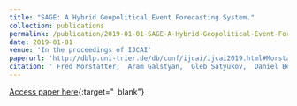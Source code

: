 ```yaml
---
title: "SAGE: A Hybrid Geopolitical Event Forecasting System."
collection: publications
permalink: /publication/2019-01-01-SAGE-A-Hybrid-Geopolitical-Event-Forecasting-System
date: 2019-01-01
venue: 'In the proceedings of IJCAI'
paperurl: 'http://dblp.uni-trier.de/db/conf/ijcai/ijcai2019.html#MorstatterGSBAM19'
citation: ' Fred Morstatter,  Aram Galstyan,  Gleb Satyukov,  Daniel Benjamin,  Andrés Abeliuk,  Mehrnoosh Mirtaheri,  KSM Hossain,  Pedro Szekely,  Emilio Ferrara,  Akira Matsui,  Mark Steyvers,  Stephen Bennett,  David Budescu,  Mark Himmelstein,  Michael Ward,  Andreas Beger,  Michele Catasta,  Rok Sosic,  Jure Leskovec,  Pavel Atanasov,  Regina Joseph,  Rajiv Sethi,  Ali Abbas, &quot;SAGE: A Hybrid Geopolitical Event Forecasting System..&quot; In the proceedings of IJCAI, 2019.'
---
```

[Access paper here](http://dblp.uni-trier.de/db/conf/ijcai/ijcai2019.html#MorstatterGSBAM19){:target="_blank"}
